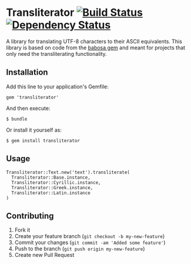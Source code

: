 # Transliterator [![Build Status](https://secure.travis-ci.org/eet-nu/transliterator.png)][Travis CI] [![Dependency Status](https://gemnasium.com/eet-nu/transliterator.png)][Gemnasium]


A library for translating UTF-8 characters to their ASCII equivalents. This
library is based on code from the [babosa gem][Babosa] and meant for projects
that only need the transliterating functionality.

## Installation

Add this line to your application's Gemfile:

    gem 'transliterator'

And then execute:

    $ bundle

Or install it yourself as:

    $ gem install transliterator

## Usage

    Transliterator::Text.new('text').transliterate(
      Transliterator::Base.instance,
      Transliterator::Cyrillic.instance,
      Transliterator::Greek.instance,
      Transliterator::Latin.instance
    )

## Contributing

1. Fork it
2. Create your feature branch (`git checkout -b my-new-feature`)
3. Commit your changes (`git commit -am 'Added some feature'`)
4. Push to the branch (`git push origin my-new-feature`)
5. Create new Pull Request

[Travis CI]: http://travis-ci.org/eet-nu/transliterator
[Gemnasium]: https://gemnasium.com/eet-nu/transliterator
[Babosa]: http://norman.github.com/babosa/
